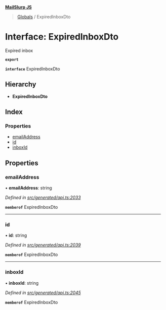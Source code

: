 **[MailSlurp JS](../README.md)**

> [Globals](../README.md) / ExpiredInboxDto

# Interface: ExpiredInboxDto

Expired inbox

**`export`** 

**`interface`** ExpiredInboxDto

## Hierarchy

* **ExpiredInboxDto**

## Index

### Properties

* [emailAddress](expiredinboxdto.md#emailaddress)
* [id](expiredinboxdto.md#id)
* [inboxId](expiredinboxdto.md#inboxid)

## Properties

### emailAddress

•  **emailAddress**: string

*Defined in [src/generated/api.ts:2033](https://github.com/mailslurp/mailslurp-client/blob/e4d4355/src/generated/api.ts#L2033)*

**`memberof`** ExpiredInboxDto

___

### id

•  **id**: string

*Defined in [src/generated/api.ts:2039](https://github.com/mailslurp/mailslurp-client/blob/e4d4355/src/generated/api.ts#L2039)*

**`memberof`** ExpiredInboxDto

___

### inboxId

•  **inboxId**: string

*Defined in [src/generated/api.ts:2045](https://github.com/mailslurp/mailslurp-client/blob/e4d4355/src/generated/api.ts#L2045)*

**`memberof`** ExpiredInboxDto
